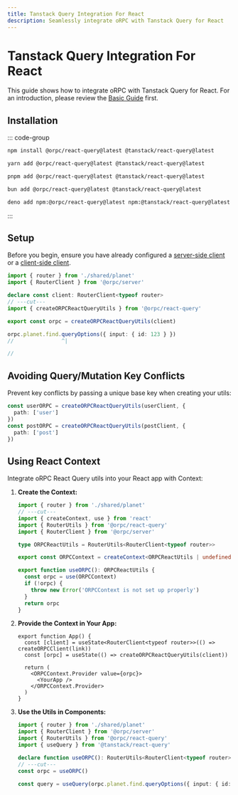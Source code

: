 ```yaml
---
title: Tanstack Query Integration For React
description: Seamlessly integrate oRPC with Tanstack Query for React
---
```


# Tanstack Query Integration For React

This guide shows how to integrate oRPC with Tanstack Query for React. For an introduction, please review the [Basic Guide](/docs/integrations/tanstack-query-old/basic) first.

## Installation

::: code-group

```sh [npm]
npm install @orpc/react-query@latest @tanstack/react-query@latest
```

```sh [yarn]
yarn add @orpc/react-query@latest @tanstack/react-query@latest
```

```sh [pnpm]
pnpm add @orpc/react-query@latest @tanstack/react-query@latest
```

```sh [bun]
bun add @orpc/react-query@latest @tanstack/react-query@latest
```

```sh [deno]
deno add npm:@orpc/react-query@latest npm:@tanstack/react-query@latest
```

:::

## Setup

Before you begin, ensure you have already configured a [server-side client](/docs/client/server-side) or a [client-side client](/docs/client/client-side).

```ts twoslash
import { router } from './shared/planet'
import { RouterClient } from '@orpc/server'

declare const client: RouterClient<typeof router>
// ---cut---
import { createORPCReactQueryUtils } from '@orpc/react-query'

export const orpc = createORPCReactQueryUtils(client)

orpc.planet.find.queryOptions({ input: { id: 123 } })
//               ^|

//
```

## Avoiding Query/Mutation Key Conflicts

Prevent key conflicts by passing a unique base key when creating your utils:

```ts
const userORPC = createORPCReactQueryUtils(userClient, {
  path: ['user']
})
const postORPC = createORPCReactQueryUtils(postClient, {
  path: ['post']
})
```

## Using React Context

Integrate oRPC React Query utils into your React app with Context:

1. **Create the Context:**

   ```ts twoslash
   import { router } from './shared/planet'
   // ---cut---
   import { createContext, use } from 'react'
   import { RouterUtils } from '@orpc/react-query'
   import { RouterClient } from '@orpc/server'

   type ORPCReactUtils = RouterUtils<RouterClient<typeof router>>

   export const ORPCContext = createContext<ORPCReactUtils | undefined>(undefined)

   export function useORPC(): ORPCReactUtils {
     const orpc = use(ORPCContext)
     if (!orpc) {
       throw new Error('ORPCContext is not set up properly')
     }
     return orpc
   }
   ```

2. **Provide the Context in Your App:**

   ```tsx
   export function App() {
     const [client] = useState<RouterClient<typeof router>>(() => createORPCClient(link))
     const [orpc] = useState(() => createORPCReactQueryUtils(client))

     return (
       <ORPCContext.Provider value={orpc}>
         <YourApp />
       </ORPCContext.Provider>
     )
   }
   ```

3. **Use the Utils in Components:**

   ```ts twoslash
   import { router } from './shared/planet'
   import { RouterClient } from '@orpc/server'
   import { RouterUtils } from '@orpc/react-query'
   import { useQuery } from '@tanstack/react-query'

   declare function useORPC(): RouterUtils<RouterClient<typeof router>>
   // ---cut---
   const orpc = useORPC()

   const query = useQuery(orpc.planet.find.queryOptions({ input: { id: 123 } }))
   ```
